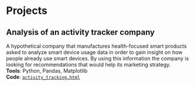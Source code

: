 # Projects
## Analysis of an activity tracker company
A hypothetical company that manufactures health-focused smart products asked to analyze smart device usage data in order to gain insight on how people already use smart devices. By using this information the company is looking for recommendations that would help its marketing strategy.  
**Tools**: Python, Pandas, Matplotlib  
**Code**: [`activity_tracking.html`](https://antonio-cln.github.io/Projects/activity_tracking/activity_tracking.html) 
